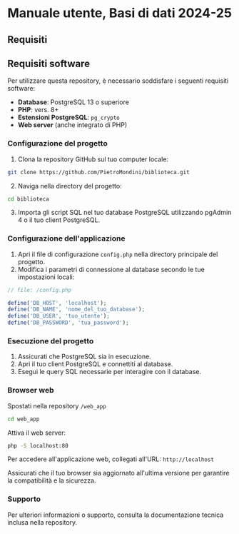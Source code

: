 # Manuale utente, Basi di dati 2024-25

## Requisiti

## Requisiti software

Per utilizzare questa repository, è necessario soddisfare i seguenti requisiti software:

- **Database**: PostgreSQL 13 o superiore
- **PHP**: vers. 8+
- **Estensioni PostgreSQL**: `pg_crypto`
- **Web server** (anche integrato di PHP)

### Configurazione del progetto

1. Clona la repository GitHub sul tuo computer locale:

```sh
git clone https://github.com/PietroMondini/biblioteca.git
```

2. Naviga nella directory del progetto:

```sh
cd biblioteca
```

3. Importa gli script SQL nel tuo database PostgreSQL utilizzando pgAdmin 4 o il tuo client PostgreSQL.

### Configurazione dell'applicazione

1. Apri il file di configurazione `config.php` nella directory principale del progetto.
2. Modifica i parametri di connessione al database secondo le tue impostazioni locali:

```php
// file: /config.php

define('DB_HOST', 'localhost');
define('DB_NAME', 'nome_del_tuo_database');
define('DB_USER', 'tuo_utente');
define('DB_PASSWORD', 'tua_password');

```

### Esecuzione del progetto

1. Assicurati che PostgreSQL sia in esecuzione.
2. Apri il tuo client PostgreSQL e connettiti al database.
3. Esegui le query SQL necessarie per interagire con il database.

### Browser web

Spostati nella repository `/web_app`

```sh
cd web_app
```

Attiva il web server:

```sh
php -S localhost:80
```

Per accedere all'applicazione web, collegati all'URL: `http://localhost`

Assicurati che il tuo browser sia aggiornato all'ultima versione per garantire la compatibilità e la sicurezza.

### Supporto

Per ulteriori informazioni o supporto, consulta la documentazione tecnica inclusa nella repository.

